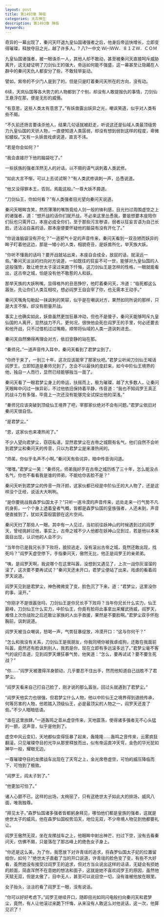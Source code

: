 ```yaml
---
layout: post
title: 第1493章 降临
categories: 太古神王
description: 第1493章 降临
keywords:
---
```


奇异的一幕出现了，秦问天吓退九皇仙国诸强者之后，他身后帝运快增长，立即变得璀璨，释放夺目之光，越了许多人。? 八?一中文 Ｗ㈠ＷＷ．８１ＺＷ．ＣＯＭ

九皇仙国诸强者，被一眼诛杀一人，其他人却不敢动，甚至被秦问天直接呵斥威胁离开，这无疑证明了刀剑仙王的强大，帝运如何能不强盛，这一幕甚至让隐藏在人群中的秦问天仇人都安分了些，不敢轻举妄动。

譬如，紫帝的不少门人是到了的，但是只是盯着秦问天所在的方向，没有动。

6续，天岚仙国等各大势力的人物都到了个别，却没有人敢提报仇的事情，刀剑仙王悬浮在那，便是无形的威慑。

“有意思，这些人类太有意思了。”有妖兽露出妖异之光，嘲讽笑道，似乎对人类有些不屑。

“不久前还扬言要诛杀他人，结果几句话就被赶走，听说这还是仙域人类最顶级势力九皇仙国的天骄人物，一直便知道人类孱弱，却没有想到弱到这样的程度，卑微如蝼蚁。”又有一头妖兽戏虐说道，直言不讳。

“若是你会如何？”

“我会直接拧下他的脑袋吃了。”

一些妖族的强者浑然无人的对话，以不屑的语气讽刺着人类武修。

“如此大言不惭，可以上去试试啊？”有人类武修讽刺一声，怂恿说道。

“他又没得罪本王，否则，焉能这般。”一尊大妖不屑道。

“刀剑仙王，你如何看？”有人类强者目光望向秦问天说道。

秦问天眼眸含笑，然而薄薄的嘴唇竟给人剑一般的锋利感，目光扫过周围虚空之上的诸强者，道：“想开战的话你们就开战，不必来这里怂恿我，要是想要本座陪你们玩也只需开口，本座必成全你们，至于那些污言秽语，弱者以狂妄言语为自己长脸，还沾沾自喜的话，那本座便要怀疑他的脑袋有没有开化了。”

“你说谁脑袋没有开化？”一道邪气十足的声音传来，秦问天看到一双丑陋而妖异的眸子盯着他这边，那是一矮小的人类，相貌奇丑，是妖兽所化，举天族大妖。

“你听不懂我的话吗？要开战就站出来，本座自会成全，放屁的话，就滚远一些。”秦问天淡淡的扫向对方说道，一如既往的狂妄不可一世，能够对九皇仙国的人这般强势，敢让绝世太子滚过来跪下忏悔，这刀剑仙王是怎样的性格，一眼就能看出，这古帝之城，怕是没有他不敢惹的人和妖。

那举天族的大妖咧嘴，显得格外的丑恶狰狞，他盯着秦问天，冷道：“临死都这么嚣张，先让你们人类互相咬，想必阎罗王自会宰了你，也无需本王动手。”

秦问天嘴角勾勒起一抹讽刺的笑容，似乎是在嘲讽对方，果然如同所说的那样，只是大言不惭，却没有胆量开战。

事实上也确实如此，妖兽虽然更加狂暴冲动，但也不是傻子，秦问天能够呵斥九皇仙国的人离开，显然战力不凡，更何况，很快他会死在阎罗王的手里，何必还要去和他开战，只不过借机过过嘴瘾，顺带将仙域的人类一道讽刺进去。

秦问天自然懒得再理会对方，依旧安静的站在那。

“秦师兄。”一道声音传入耳中，秦问天看到了君梦尘到了。

“你终于来了，一别三十年，这次应该能宰了那家伙吧。”君梦尘听闻刀剑仙王喊话阎罗王，立即知道是秦师兄到了，怎会不以最快的度赶来，如今中阶仙王境界的他，独自一人而行，显然已经能够独当一面了。

秦问天看了一眼君梦尘身上的帝运，扶摇而上，极为璀璨，越了大多数人，让秦问天眼眸中闪过一抹异彩，不过他依旧保持着平静，传音道：“我也不知阎罗王真正的战斗力有多强，毕竟上一次还没有能够完全试探出他的深浅。”

“秦师兄应该突破到顶级仙王境界了吧，宰那家伙绝对不会有问题。”君梦尘依旧对秦问天很自信。

“是君梦尘。”

“恩，这家伙也来凑热闹了。”

不少人望向君梦尘，窃窃私语，显然君梦尘在古帝之城颇有名气，他们自然不会听到君梦尘和秦问天的传音，只以为君梦尘是来凑热闹的。

“师弟，你似乎名声不小啊。”秦问天有些诧异，暗中传音询问道。

“嘿嘿。”君梦尘一笑：“秦师兄，师弟我好歹在古帝之城历练了三十年，怎么能没点名气，你也不看看我是谁的师弟，不能给你丢脸不是？”

秦问天听到君梦尘的传音一阵汗颜，这家伙都已经是中阶仙王的大人物了，还是这样没个正经，说话大大咧咧。

“是你要挑战我森罗仙国太子？”只听一道冷漠的声音传来，远处走来一行气势不凡的身影，一个个身上透着皇者气概，皆都是森罗仙国的皇族强者，人还未到，声音便直接到了，犹如天雷般震颤在这片空间。

秦问天扫了那些人一眼，其中有一人见过，当初前往妖神山的时候遇到过的阎罗天，曾经挑衅过他，事实上，古帝之城不少人他都在妖神山见到过，若是他以本来面目出现，认识他的人会不少。

“当年你已是我兄长手下败将，狼狈逃走，没有滚出古帝之城，竟然还敢出现，找死吗？”阎罗天虚空停下，手指秦问天，傲然无比，他正是阎罗王的亲弟弟。

“咦，是阎罗天啊，我说哪个在这里叫嚣，没想到又遇见了，上次一战你灰溜溜的滚了，这次要不要再试试？”秦问天还未开口，君梦尘便站了出来，戏虐的看着阎罗天说道。

阎罗天见到是君梦尘，神色微微变了变，脸色沉了下来，道：“君梦尘，这里没你的事，滚开。”

“你刚才不是很嚣张吗，刀剑仙王是你兄长手下败将？当年你兄长什么实力，仙王巅峰，刀剑仙王什么实力，中阶仙王，你竟有脸将此事拿出来耀武扬威，阎罗天，难怪上次你战败之后还敢让家族的人出手救援，果然是不要脸啊。”君梦尘双手怀抱胸前，讽刺说道。

阎罗天被当众嘲讽，怒喝一声，气势狂暴绽放，冷漠开口：“这与你何干？”

“怎么和我没有关系，刀剑仙王是我朋友，你我同境你被我虐成狗，还敢在我面前叫嚣，竟然还有脸讽刺别人，我若是你，现在立即有多远滚多远了。”君梦尘毫不客气的说打击道，见到阎罗天爆狂暴气势，他笑道：“怎么，要再试试？要不要生死战？”

“你……”阎罗天被激得浑身颤动，几乎要忍不住出手，然而他知道自己战胜不了君梦尘。

“阎罗天看来自己打自己脸了，刚才说的那么嚣张，回过头就遇到了君梦尘。”

“阎罗天他实力也很强，但君梦尘什么人物，他以中阶仙王之境界得到道统传承，何等厉害的人物，他若踏入顶级仙王，必是最顶尖的人物之一，阎罗天还差了些。”不少人暗暗低语。

“谁在这里放肆。”一道轰鸣之音从虚空传来，天地震荡，使得诸多强者无不心头猛的一颤，这声音，似乎是他到了。

虚空中风云变幻，天地都似变得狂暴了起来，轰隆隆……轰鸣之音传来，云雾疯狂翻滚，只见璀璨夺目的光华从那里释放而出，似有帝运直冲天穹，金色的华光犹如神华一般，耀眼无边。

一尊璀璨夺目的龙撵战车出现在了天穹之上，金光席卷虚空，可怕的威压降临而下，可怕到了极致。

“阎罗王，阎太子到了。”

“他更加可怕了。”

诸人心颤不已，这样的出场，太绚丽了，只有这绝世太子如此大的排场，威风八面，唯我独尊。

“拜见太子。”森罗仙国诸多强者皆都躬身拜见，哪怕他们都是皇族的强者，这就是绝世太子的威风，他在森罗仙国权势滔天，地位无双，不少帝境人物见到他都要礼让。

阎罗王傲然无双，坐在龙撵战车之上，他眼眸中射出神芒，扫过下空，没有去看秦问天，仿佛不屑，只是落在了那古峰上的绝色女子身上。

“你还是这么美，为了你，我愿放下对许青瑶的追求，将森罗仙国太子妃的位置留给你，如何？”绝世太子直截了当的开口说道，许青瑶的脸色变了变，有些不大好看，虽然她没有接受过阎罗王的追求，但对方当众说出这样的话语，无疑会有损她的颜面，简直浑然不在意她的想法和面子，这就是她不喜欢阎罗王的原因，虽然他天赋无双，但是太傲了，目中无人，甚至可以说目空一切，没有谁被他放在眼里。

女子抬头，淡淡的看了阎罗王一眼，没有说话。

“你可以好好考虑下。”阎罗王继续开口，随即目光如同闪电般扫向秦问天和君梦尘，竟然，有人让他滚过来跪下忏悔，从来没有人敢这么对他说话，这一次，他算见识了！
